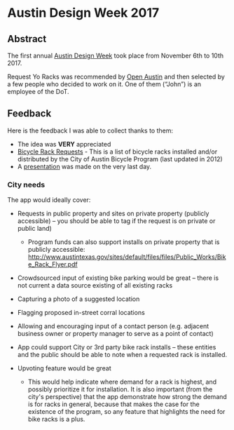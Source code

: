 # Austin Design Week 2017

## Abstract

The first annual [Austin Design Week](https://austindesignweek.org/design-a-thon) took place from November 6th to 10th 2017.

Request Yo Racks was recommended by [Open Austin](https://www.open-austin.org/) and then selected by a few people who decided to work on it. One of them (“John”) is an employee of the DoT.

## Feedback

Here is the feedback I was able to collect thanks to them:

* The idea was **VERY** appreciated
* [Bicycle Rack Requests](https://data.austintexas.gov/City-Government/Bicycle-Rack-Requests/5tx2-pk4n) - This is a list of bicycle racks installed and/or distributed by the City of Austin Bicycle Program (last updated in 2012)
* A [presentation](https://docs.google.com/presentation/d/11uruLZjflsYkBCHw02Ms4LfWHEWz5H7iP10fFdg26G4/edit?usp=sharing) was made on the very last day.

### City needs

The app would ideally cover:

* Requests in public property and sites on private property (publicly accessible) – you should be able to tag if the request is on private or public land)

    * Program funds can also support installs on private property that is publicly accessible: <http://www.austintexas.gov/sites/default/files/files/Public_Works/Bike_Rack_Flyer.pdf>

* Crowdsourced input of existing bike parking would be great – there is not current a data source existing of all existing racks
* Capturing a photo of a suggested location
* Flagging proposed in-street corral locations
* Allowing and encouraging input of a contact person (e.g. adjacent business owner or property manager to serve as a point of contact)
* App could support City or 3rd party bike rack installs – these entities and the public should be able to note when a requested rack is installed.
* Upvoting feature would be great

    * This would help indicate where demand for a rack is highest, and possibly prioritize it for installation. It is also important (from the city's perspective) that the app demonstrate how strong the demand is for racks in general, because that makes the case for the existence of the program, so any feature that highlights the need for bike racks is a plus.
